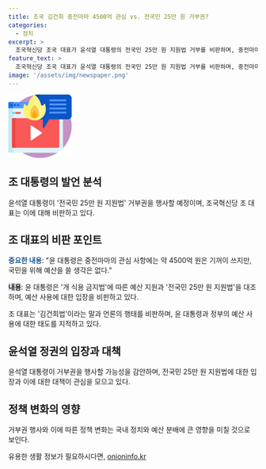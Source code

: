 ```yaml
---
title: 조국 김건희 중전마마 4500억 관심 vs. 전국민 25만 원 거부권?
categories:
  - 정치
excerpt: >
  조국혁신당 조국 대표가 윤석열 대통령의 전국민 25만 원 지원법 거부를 비판하며, 중전마마의 관심 사항에는 약 4500억 원은 기꺼이 쓰지만, 국민을 위해 예산을 쓸 생각은 없다고 지적했다. 또한, 윤석열 정부의 개 식용 금지법과 관련하여 4500억 원을 지출하는 것에는 동의하되, 국민을 위한 25만원 지역사랑상품권 지원에는 반대한다고 비판하였다.
feature_text: >
  조국혁신당 조국 대표가 윤석열 대통령의 전국민 25만 원 지원법 거부를 비판하며, 중전마마의 관심 사항에는 약 4500억 원은 기꺼이 쓰지만, 국민을 위해 예산을 쓸 생각은 없다고 지적했다. 또한, 윤석열 정부의 개 식용 금지법과 관련하여 4500억 원을 지출하는 것에는 동의하되, 국민을 위한 25만원 지역사랑상품권 지원에는 반대한다고 비판하였다.
image: '/assets/img/newspaper.png'
---
```


<p><img src="/assets/img/news.png" alt="rentncar 속보" /></p>

<h2 data-ke-size="size26">조 대통령의 발언 분석</h2>

<p data-ke-size="size16">윤석열 대통령이 '전국민 25만 원 지원법' 거부권을 행사할 예정이며, 조국혁신당 조 대표는 이에 대해 비판하고 있다.</p>

<h2 data-ke-size="size26">조 대표의 비판 포인트</h2>

<p data-ke-size="size16"><b><span style="color: #1a5490;">중요한 내용</span></b>: "윤 대통령은 중전마마의 관심 사항에는 약 4500억 원은 기꺼이 쓰지만, 국민을 위해 예산을 쓸 생각은 없다."</p>

<p data-ke-size="size16"><b><span style="background-color: #21538527;">내용</span></b>: 윤 대통령은 '개 식용 금지법'에 따른 예산 지원과 '전국민 25만 원 지원법'을 대조하며, 예산 사용에 대한 입장을 비판하고 있다.</p>

<p data-ke-size="size16">조 대표는 '김건희법'이라는 말과 언론의 행태를 비판하며, 윤 대통령과 정부의 예산 사용에 대한 태도를 지적하고 있다.</p>

<h2 data-ke-size="size26">윤석열 정권의 입장과 대책</h2>

<p data-ke-size="size16">윤석열 대통령이 거부권을 행사할 가능성을 감안하며, 전국민 25만 원 지원법에 대한 입장과 이에 대한 대책이 관심을 모으고 있다.</p>

<h2 data-ke-size="size26">정책 변화의 영향</h2>

<p data-ke-size="size16">거부권 행사와 이에 따른 정책 변화는 국내 정치와 예산 분배에 큰 영향을 미칠 것으로 보인다.</p>
유용한 생활 정보가 필요하시다면, <a href="https://onioninfo.kr" rel="dofollow">onioninfo.kr</a>


